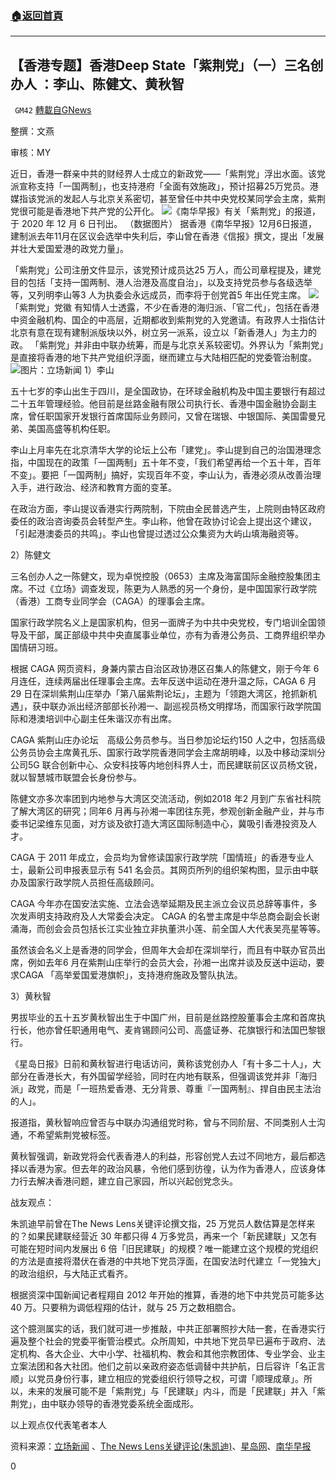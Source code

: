 ###  [:house:返回首頁](https://github.com/ourhimalayas/txt)
---

## 【香港专题】香港Deep State「紫荆党」（一）三名创办人 ：李山、陈健文、黄秋智
` GM42` [轉載自GNews](https://gnews.org/zh-hans/638003/)

整撰：文燕

审核：MY

近日，香港一群亲中共的财经界人士成立的新政党——「紫荆党」浮出水面。该党派宣称支持「一国两制」，也支持港府「全面有效施政」，预计招募25万党员。港媒指该党派的发起人与北京关系密切，甚至曾任中共中央党校某同学会主席，紫荆党很可能是香港地下共产党的公开化。
![]()![](https://gnews-media-offload.s3.amazonaws.com/wp-content/uploads/2020/12/11034332/image001-7.png)《南华早报》有关「紫荆党」的报道，于 2020 年 12 月 6 日刊出。 （数据图片）
据香港《南华早报》12月6日报道，建制派去年11月在区议会选举中失利后，李山曾在香港《信报》撰文，提出「发展并壮大爱国爱港的政党力量」。

「紫荆党」公司注册文件显示，该党预计成员达25 万人，而公司章程提及，建党目的包括「支持一国两制、港人治港及高度自治」，以及支持党员参与各级选举等，又列明李山等3 人为执委会永远成员，而李将于创党首5 年出任党主席。
![]()![](https://gnews-media-offload.s3.amazonaws.com/wp-content/uploads/2020/12/11034307/image003-4.png)「紫荆党」党徽
有知情人士透露，不少在香港的海归派、「官二代」，包括在香港中资金融机构、国企的中高层，近期都收到紫荆党的入党邀请。有政界人士指估计北京有意在现有建制派版块以外，树立另一派系，设立以「新香港人」为主力的政。 「紫荆党」并非由中联办统筹，而是与北京关系较密切。外界认为「紫荆党」是直接将香港的地下共产党组织浮面，继而建立与大陆相匹配的党委管治制度。
![]()![](https://gnews-media-offload.s3.amazonaws.com/wp-content/uploads/2020/12/11034226/image005-3.png)图片：立场新闻
1）李山

五十七岁的李山出生于四川，是全国政协，在环球金融机构及中国主要银行有超过二十五年管理经验。他目前是丝路金融有限公司执行长、香港中国金融协会副主席，曾任职国家开发银行首席国际业务顾问，又曾在瑞银、中银国际、美国雷曼兄弟、美国高盛等机构任职。

李山上月率先在北京清华大学的论坛上公布「建党」。李山提到自己的治国港理念指，中国现在的政策「一国两制」五十年不变，「我们希望再给一个五十年，百年不变」。要把「一国两制」搞好，实现百年不变，李山认为，香港必须从改善治理入手，进行政治、经济和教育方面的变革。

在政治方面，李山提议香港实行两院制，下院由全民普选产生，上院则由特区政府委任的政治咨询委员会转型产生。李山称，他曾在政协讨论会上提出这个建议，「引起港澳委员的共鸣」。李山也曾提过透过公众集资为大屿山填海融资等。

2）陈健文

三名创办人之一陈健文，现为卓悦控股（0653）主席及海富国际金融控股集团主席。不过《立场》调查发现，陈更为人熟悉的另一个身份，是中国国家行政学院（香港）工商专业同学会（CAGA）的理事会主席。

国家行政学院名义上是国家机构，但另一面牌子为中共中央党校，专门培训全国领导及干部，属正部级中共中央直属事业单位，亦有为香港公务员、工商界组织举办国情研习班。

根据 CAGA 网页资料，身兼内蒙古自治区政协港区召集人的陈健文，刚于今年 6 月连任，连续两届出任理事会主席。去年反送中运动在港升温之际，CAGA 6 月29 日在深圳紫荆山庄举办「第八届紫荆论坛」，主题为「领跑大湾区，抢抓新机遇」，获中联办派出经济部部长孙湘一、副巡视员杨文明撑场，而国家行政学院国际和港澳培训中心副主任朱谐汉亦有出席。

CAGA 紫荆山庄办论坛　高级公务员参与。当日参加论坛约150 人之中，包括高级公务员协会主席黄孔乐、国家行政学院香港同学会主席胡明峰，以及中移动深圳分公司5G 联合创新中心、众安科技等内地创科界人士，而民建联前区议员杨文锐，就以智慧城市联盟会长身份参与。

陈健文亦多次率团到内地参与大湾区交流活动，例如2018 年2 月到广东省社科院了解大湾区的研究；同年6 月再与孙湘一率团往东莞，参观创新金融产业，并与市委书记梁维东见面，对方谈及欲打造大湾区国际制造中心，冀吸引香港投资及人才。

CAGA 于 2011 年成立，会员均为曾修读国家行政学院「国情班」的香港专业人士，最新公司申报表显示有 541 名会员。其网页所列的组织架构图，显示由中联办及国家行政学院人员担任高级顾问。

CAGA 今年亦在国安法实施、立法会选举延期及民主派立会议员总辞等事件，多次发声明支持政府及人大常委会决定。 CAGA 的名誉主席是中华总商会副会长谢涌海，而创会会员包括长江实业独立非执董洪小莲、前全国人大代表吴亮星等等。

虽然该会名义上是香港的同学会，但周年大会却在深圳举行，而且有中联办官员出席，例如去年6 月在紫荆山庄举行的会员大会，孙湘一出席并谈及反送中运动，要求CAGA 「高举爱国爱港旗帜」，支持港府施政及警队执法。

3）黄秋智

男拔毕业的五十五岁黄秋智出生于中国广州，目前是丝路控股董事会主席和首席执行长，他亦曾任职通用电气、麦肯锡顾问公司、高盛证券、花旗银行和法国巴黎银行。

《星岛日报》日前和黄秋智进行电话访问，黄称该党创办人「有十多二十人」，大部分在香港长大，有外国留学经验，同时在内地有联系，但强调该党并非「海归派」政党，而是「一班热爱香港、无分背景、尊重『一国两制』、捍自由民主法治的人」。

报道指，黄秋智响应曾否与中联办沟通组党时称，曾与不同阶层、不同类别人士沟通，不希望紫荆党被标签。

黄秋智强调，新政党将会代表香港人的利益，形容创党人去过不同地方，最后都选择以香港为家。但去年的政治风暴，令他们感到彷徨，认为作为香港人，应该身体力行去解决香港问题，建立自己家园，所以兴起创党念头。

战友观点：

朱凯迪早前曾在The News Lens关键评论撰文指，25 万党员人数估算是怎样来的？如果民建联经营近 30 年都只得 4 万多党员，再来一个「新民建联」又怎有可能在短时间内发展出 6 倍「旧民建联」的规模？唯一能建立这个规模的党组织的方法是直接将潜伏在香港的中共地下党员浮面，在国安法时代建立「一党独大」的政治组织，与大陆正式看齐。

根据资深中国新闻记者程翔自 2012 年开始的推算，香港的地下中共党员可能多达 40 万。只要稍为调低程翔的估计，就与 25 万之数相脗合。

这个臆测属实的话，我们就可进一步推敲，中共正部署照抄大陆​​一套，在香港实行遍及整个社会的党委平衡管治模式。众所周知，中共地下党员早已遍布于政府、法定机构、各大企业、大中小学、社福机构、教会和其他宗教团体、专业学会、业主立案法团和各大社团。他们之前以亲政府姿态低调替中共护航，日后容许「名正言顺」以党员身份行事，建立相应的党委组织行领导之权，可谓「顺理成章」。所以，未来的发展可能不是「紫荆党」与「民建联」内斗，而是「民建联」并入「紫荆党」，由中联办领导的香港党委系统全面成形。

以上观点仅代表笔者本人

资料来源：[立场新闻](https://www.thestandnews.com/politics/%E8%BF%BD%E6%9F%A5%E7%B4%AB%E8%8D%8A%E9%BB%A8-%E4%B8%8A-%E7%99%BC%E8%B5%B7%E4%BA%BA%E8%BA%AB%E5%85%BC%E4%B8%AD%E5%85%B1%E9%BB%A8%E6%A0%A1%E5%90%8C%E5%AD%B8%E6%9C%83%E4%B8%BB%E5%B8%AD-%E6%B6%88%E6%81%AF%E6%8C%87%E8%88%87%E5%8C%97%E4%BA%AC%E9%97%9C%E4%BF%82%E5%AF%86%E5%88%87-%E9%9D%9E%E4%B8%AD%E8%81%AF%E8%BE%A6%E7%B5%B1%E7%B1%8C/) 、[The News Lens关键评论(朱凯迪)](https://www.thenewslens.com/article/144382)、[星岛网](https://std.stheadline.com/exclusive/article/440/%E7%8D%A8%E5%AE%B6-%E6%B5%B7%E6%AD%B8%E6%B8%AF%E4%BA%BA%E5%89%B5%E7%B4%AB%E8%8D%8A%E9%BB%A8-%E7%9B%AE%E6%A8%99%E8%BF%BD%E6%B1%82%E7%99%BE%E5%B9%B4-%E4%B8%80%E5%9C%8B%E5%85%A9%E5%88%B6)、[南华早报](https://www.scmp.com/news/hong-kong/politics/article/3112771/mainland-born-hong-kong-based-financiers-launch-new?fbclid=IwAR1XMAxtSfzz7hqVDqxQMWx29nJveacwra3REbf)

0
